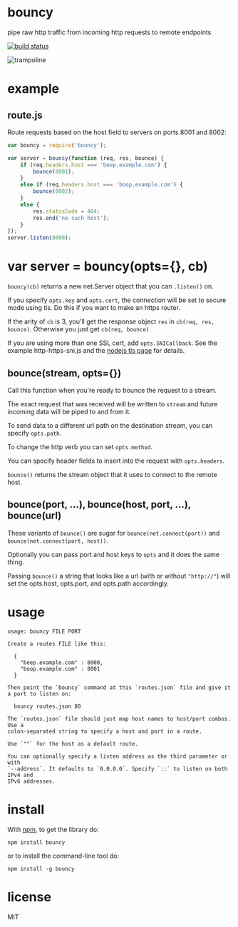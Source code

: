 # bouncy

pipe raw http traffic from incoming http requests to remote endpoints

[![build status](https://secure.travis-ci.org/substack/bouncy.png)](http://travis-ci.org/substack/bouncy)

![trampoline](http://substack.net/images/trampoline.png)

# example

## route.js

Route requests based on the host field to servers on ports 8001 and 8002:

``` js
var bouncy = require('bouncy');

var server = bouncy(function (req, res, bounce) {
    if (req.headers.host === 'beep.example.com') {
        bounce(8001);
    }
    else if (req.headers.host === 'boop.example.com') {
        bounce(8002);
    }
    else {
        res.statusCode = 404;
        res.end('no such host');
    }
});
server.listen(8000);
```

# var server = bouncy(opts={}, cb)

`bouncy(cb)` returns a new net.Server object that you can `.listen()` on.

If you specify `opts.key` and `opts.cert`, the connection will be set to secure
mode using tls. Do this if you want to make an https router.

If the arity of `cb` is 3, you'll get the response object `res` in
`cb(req, res, bounce)`.
Otherwise you just get `cb(req, bounce)`.

If you are using more than one SSL cert, add `opts.SNICallback`.
See the example http-https-sni.js and the
[nodejs tls page](http://nodejs.org/api/tls.html#tls_tls_createserver_options_secureconnectionlistener)
for details.

## bounce(stream, opts={})

Call this function when you're ready to bounce the request to a stream.

The exact request that was received will be written to `stream` and future
incoming data will be piped to and from it.

To send data to a different url path on the destination stream, you can specify
`opts.path`.

To change the http verb you can set `opts.method`.

You can specify header fields to insert into the request with `opts.headers`.

`bounce()` returns the stream object that it uses to connect to the remote host.

## bounce(port, ...), bounce(host, port, ...), bounce(url)

These variants of `bounce()` are sugar for
`bounce(net.connect(port))` and `bounce(net.connect(port, host))`.

Optionally you can pass port and host keys to `opts` and it does the same thing.

Passing `bounce()` a string that looks like a url (with or without `"http://"`)
will set the opts.host, opts.port, and opts.path accordingly.

# usage

```
usage: bouncy FILE PORT

Create a routes FILE like this:

  {
    "beep.example.com" : 8000,
    "boop.example.com" : 8001
  }

Then point the `bouncy` command at this `routes.json` file and give it
a port to listen on: 

  bouncy routes.json 80

The `routes.json` file should just map host names to host/port combos. Use a
colon-separated string to specify a host and port in a route.

Use `""` for the host as a default route.

You can optionally specify a listen address as the third parameter or with
`--address`. It defaults to `0.0.0.0`. Specify `::` to listen on both IPv4 and
IPv6 addresses.
```

# install

With [npm](http://npmjs.org), to get the library do:

```
npm install bouncy
```

or to install the command-line tool do:

```
npm install -g bouncy
```

# license

MIT
